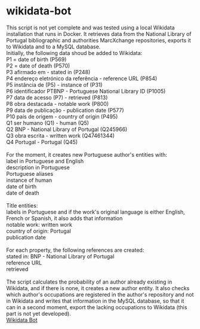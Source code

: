 # wikidata-bot
This script is not yet complete and was tested using a local Wikidata installation that runs in Docker. It retrieves data from the National Library of Portugal bibliographic and authorities MarcXchange repositories, exports it to Wikidata and to a MySQL database.
<br>
Initially, the following data shoud be added to Wikidata:<br>
P1 = date of birth (P569)<br>
P2 = date of death (P570)<br>
P3 afirmado em - stated in (P248)<br>
P4 endereço eletrónico da referência - reference URL (P854)<br>
P5 instância de (P5) - instance of (P31)<br>
P6 identificador PTBNP - Portuguese National Library ID (P1005)<br>
P7 data de acesso (P7) - retrieved (P813)<br>
P8 obra destacada - notable work (P800)<br>
P9 data de publicação - publication date (P577)<br>
P10 país de origem - country of origin (P495)<br>
Q1 ser humano (Q1) - human (Q5)<br>
Q2 BNP - National Library of Portugal (Q245966)<br>
Q3 obra escrita - written work (Q47461344)<br>
Q4 Portugal - Portugal (Q45)<br>
<br>
For the moment, it creates new Portuguese author's entities with:<br>
label in Portuguese and English<br>
description in Portuguese<br>
Portuguese aliases<br>
instance of human<br>
date of birth<br>
date of death<br>
<br>
Title entities:<br>
labels in Portuguese and if the work's original language is either English, French or Spanish, it also adds that information<br>
notable work: written work<br>
country of origin: Portugal<br>
publication date<br>
<br>
For each property, the following references are created:<br>
stated in: BNP - National Library of Portugal<br>
reference URL<br>
retrieved<br>
<br>
The script calculates the probability of an author already existing in Wikidata, and if there is none, it creates a new author entity. It also checks which author's occupations are registered in the author's repository and not in Wikidata and writes that information in the MySQL database, so that it can in a second moment, export the lacking occupations to Wikidata (this part is not yet developed).
<br>
<a href="https://youtu.be/emYN9E_Zj6Y" target="_blank">Wikidata Bot</a>
